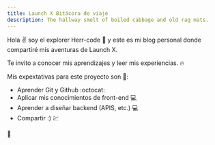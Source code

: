 ```yaml
---
title: Launch X Bitácora de viaje
description: The hallway smelt of boiled cabbage and old rag mats.
---
```


Hola ✌️  soy el explorer Herr-code :star2: y este es mi blog personal donde compartiré mis aventuras de Launch X.

Te invito a conocer mis aprendizajes y leer mis experiencias. :fire:

Mis expextativas para este proyecto son :school_satchel:: 
- Aprender Git y Github :octocat:
- Aplicar mis conocimientos de front-end :computer:
- Aprender a diseñar backend (APIS, etc.) :computer:
- Compartir :) :chart:

🚀
